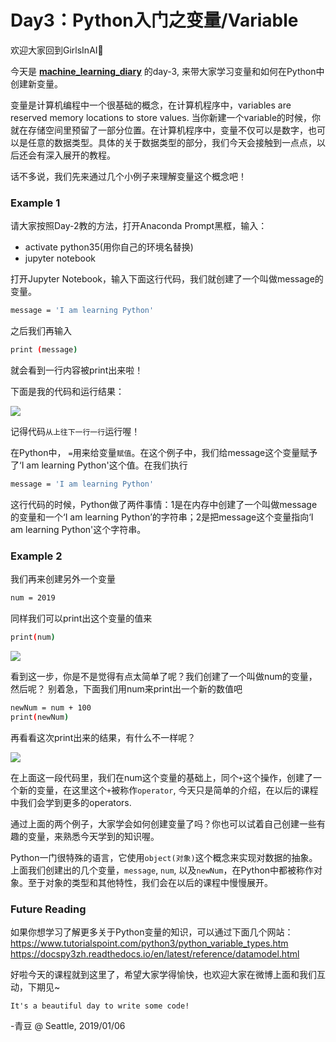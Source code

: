 # Day3：Python入门之变量/Variable

欢迎大家回到GirlsInAI👏

今天是 **[machine_learning_diary](https://github.com/YZHANG1270/Girls-In-AI/tree/master/machine_learning_diary)** 的day-3, 来带大家学习变量和如何在Python中创建新变量。

变量是计算机编程中一个很基础的概念，在计算机程序中，variables are reserved memory locations to store values. 当你新建一个variable的时候，你就在存储空间里预留了一部分位置。在计算机程序中，变量不仅可以是数字，也可以是任意的数据类型。具体的关于数据类型的部分，我们今天会接触到一点点，以后还会有深入展开的教程。

话不多说，我们先来通过几个小例子来理解变量这个概念吧！

### Example 1
请大家按照Day-2教的方法，打开Anaconda Prompt黑框，输入：

- activate python35(用你自己的环境名替换) 
- jupyter notebook

打开Jupyter Notebook，输入下面这行代码，我们就创建了一个叫做message的变量。

```sh
message = 'I am learning Python'
```
之后我们再输入
```sh
print (message)
```
就会看到一行内容被print出来啦！


下面是我的代码和运行结果：

![](https://github.com/qingdoua/Girls-In-AI/blob/master/others/pics/ml_day2/message.png?raw=true)

记得代码`从上往下一行一行`运行喔！

在Python中， `=`用来给变量`赋值`。在这个例子中，我们给message这个变量赋予了‘I am learning Python'这个值。在我们执行
```sh
message = 'I am learning Python'
```
这行代码的时候，Python做了两件事情：1是在内存中创建了一个叫做message的变量和一个‘I am learning Python’的字符串；2是把message这个变量指向‘I am learning Python'这个字符串。

### Example 2
我们再来创建另外一个变量
```sh
num = 2019
```
同样我们可以print出这个变量的值来
```sh
print(num)
```

![](https://github.com/qingdoua/Girls-In-AI/blob/master/others/pics/ml_day2/num.png?raw=true)

看到这一步，你是不是觉得有点太简单了呢？我们创建了一个叫做num的变量，然后呢？
别着急，下面我们用num来print出一个新的数值吧
```sh
newNum = num + 100
print(newNum)
```
再看看这次print出来的结果，有什么不一样呢？

![](https://github.com/qingdoua/Girls-In-AI/blob/master/others/pics/ml_day2/newNum.png?raw=true)

在上面这一段代码里，我们在num这个变量的基础上，同个`+`这个操作，创建了一个新的变量，在这里这个`+`被称作`operator`, 今天只是简单的介绍，在以后的课程中我们会学到更多的operators.

通过上面的两个例子，大家学会如何创建变量了吗？你也可以试着自己创建一些有趣的变量，来熟悉今天学到的知识喔。

Python一门很特殊的语言，它使用`object(对象)`这个概念来实现对数据的抽象。上面我们创建出的几个变量，`message`, `num`, 以及`newNum`，在Python中都被称作对象。至于对象的类型和其他特性，我们会在以后的课程中慢慢展开。

### Future Reading
如果你想学习了解更多关于Python变量的知识，可以通过下面几个网站：
https://www.tutorialspoint.com/python3/python_variable_types.htm
https://docspy3zh.readthedocs.io/en/latest/reference/datamodel.html

好啦今天的课程就到这里了，希望大家学得愉快，也欢迎大家在微博上面和我们互动，下期见~

`It's a beautiful day to write some code!`

-青豆 @ Seattle, 2019/01/06




